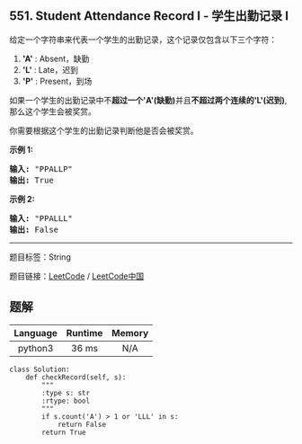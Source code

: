## 551. Student Attendance Record I - 学生出勤记录 I

<!--If you want to use the English description, use `question.content` instead-->

<p>给定一个字符串来代表一个学生的出勤记录，这个记录仅包含以下三个字符：</p>

<ol>
	<li><strong>&#39;A&#39;</strong> : Absent，缺勤</li>
	<li><strong>&#39;L&#39;</strong> : Late，迟到</li>
	<li><strong>&#39;P&#39;</strong> : Present，到场</li>
</ol>

<p>如果一个学生的出勤记录中不<strong>超过一个&#39;A&#39;(缺勤)</strong>并且<strong>不超过两个连续的&#39;L&#39;(迟到)</strong>,那么这个学生会被奖赏。</p>

<p>你需要根据这个学生的出勤记录判断他是否会被奖赏。</p>

<p><strong>示例 1:</strong></p>

<pre><strong>输入:</strong> &quot;PPALLP&quot;
<strong>输出:</strong> True
</pre>

<p><strong>示例 2:</strong></p>

<pre><strong>输入:</strong> &quot;PPALLL&quot;
<strong>输出:</strong> False
</pre>



-----

题目标签：String

题目链接：[LeetCode](https://leetcode.com/problems/student-attendance-record-i/description/)  /  [LeetCode中国](https://leetcode-cn.com/problems/student-attendance-record-i/description/)

## 题解



| Language | Runtime | Memory |
|:---:|:---:|:---:|
| python3  | 36  ms | N/A |

```python3
class Solution:
    def checkRecord(self, s):
        """
        :type s: str
        :rtype: bool
        """
        if s.count('A') > 1 or 'LLL' in s:
            return False
        return True
```
